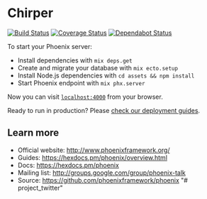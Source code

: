 # Chirper
[![Build Status](https://semaphoreci.com/api/v1/maneeshbabu/chirper/branches/master/shields_badge.svg)](https://semaphoreci.com/maneeshbabu/chirper)
[![Coverage Status](https://coveralls.io/repos/github/maneeshbabu/chirper/badge.svg?branch=master)](https://coveralls.io/github/maneeshbabu/chirper)
[![Dependabot Status](https://api.dependabot.com/badges/status?host=github&repo=maneeshbabu/chirper)](https://dependabot.com)

To start your Phoenix server:

  * Install dependencies with `mix deps.get`
  * Create and migrate your database with `mix ecto.setup`
  * Install Node.js dependencies with `cd assets && npm install`
  * Start Phoenix endpoint with `mix phx.server`

Now you can visit [`localhost:4000`](http://localhost:4000) from your browser.

Ready to run in production? Please [check our deployment guides](https://hexdocs.pm/phoenix/deployment.html).

## Learn more

  * Official website: http://www.phoenixframework.org/
  * Guides: https://hexdocs.pm/phoenix/overview.html
  * Docs: https://hexdocs.pm/phoenix
  * Mailing list: http://groups.google.com/group/phoenix-talk
  * Source: https://github.com/phoenixframework/phoenix
"# project_twitter" 
